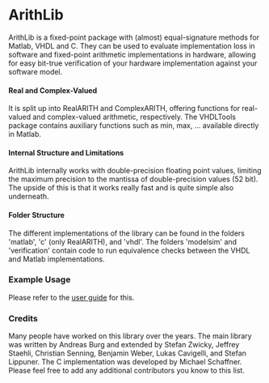# ArithLib
ArithLib is a fixed-point package with (almost) equal-signature methods 
for Matlab, VHDL and C. They can be used to evaluate implementation loss in software and
fixed-point arithmetic implementations in hardware, allowing for easy bit-true verification 
of your hardware implementation against your software model.

#### Real and Complex-Valued
It is split up into RealARITH and ComplexARITH, offering functions for real-valued and 
complex-valued arithmetic, respectively. The VHDLTools package contains auxiliary functions 
such as min, max, ... available directly in Matlab. 

#### Internal Structure and Limitations
ArithLib internally works with double-precision floating point values, limiting the maximum
precision to the mantissa of double-precision values (52 bit). The upside of this is that 
it works really fast and is quite simple also underneath. 

#### Folder Structure
The different implementations of the library can be found in the folders 'matlab', 
'c' (only RealARITH), and 'vhdl'. The folders 'modelsim' and 'verification' contain code to
run equivalence checks between the VHDL and Matlab implementations. 

### Example Usage
Please refer to the [user guide](./doc/ArithLibraryUsersGuide.pdf) for this. 

### Credits
Many people have worked on this library over the years. The main library was written by 
Andreas Burg and extended by Stefan Zwicky, Jeffrey Staehli, Christian Senning, Benjamin Weber, Lukas Cavigelli, and Stefan Lippuner. The C
implementation was developed by Michael Schaffner. Please feel free to add any additional
contributors you know to this list.
